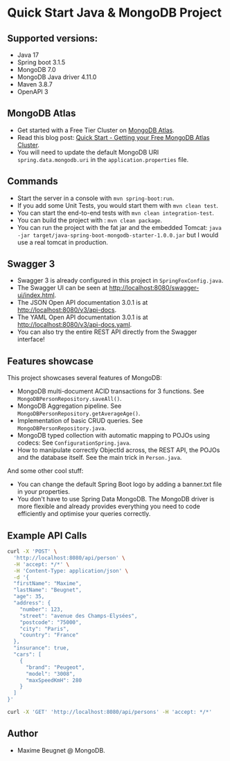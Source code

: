 # Quick Start Java & MongoDB Project

## Supported versions:

- Java 17
- Spring boot 3.1.5
- MongoDB 7.0
- MongoDB Java driver 4.11.0
- Maven 3.8.7
- OpenAPI 3

## MongoDB Atlas

- Get started with a Free Tier Cluster on [MongoDB Atlas](https://www.mongodb.com/cloud/atlas).
- Read this blog post: [Quick Start - Getting your Free MongoDB Atlas Cluster](https://developer.mongodb.com/quickstart/free-atlas-cluster).
- You will need to update the default MongoDB URI `spring.data.mongodb.uri` in the `application.properties` file.

## Commands

- Start the server in a console with `mvn spring-boot:run`.
- If you add some Unit Tests, you would start them with `mvn clean test`.
- You can start the end-to-end tests with `mvn clean integration-test`.
- You can build the project with : `mvn clean package`.
- You can run the project with the fat jar and the embedded Tomcat: `java -jar target/java-spring-boot-mongodb-starter-1.0.0.jar` but I would use a real tomcat in production.

## Swagger 3
- Swagger 3 is already configured in this project in `SpringFoxConfig.java`.
- The Swagger UI can be seen at [http://localhost:8080/swagger-ui/index.html](http://localhost:8080/swagger-ui/index.html).
- The JSON Open API documentation 3.0.1 is at [http://localhost:8080/v3/api-docs](http://localhost:8080/v3/api-docs).
- The YAML Open API documentation 3.0.1 is at [http://localhost:8080/v3/api-docs.yaml](http://localhost:8080/v3/api-docs.yaml).
- You can also try the entire REST API directly from the Swagger interface!

## Features showcase
This project showcases several features of MongoDB:

- MongoDB multi-document ACID transactions for 3 functions. See `MongoDBPersonRepository.saveAll()`.
- MongoDB Aggregation pipeline. See `MongoDBPersonRepository.getAverageAge()`.
- Implementation of basic CRUD queries. See `MongoDBPersonRepository.java`.
- MongoDB typed collection with automatic mapping to POJOs using codecs: See `ConfigurationSpring.java`.
- How to manipulate correctly ObjectId across, the REST API, the POJOs and the database itself. See the main trick in `Person.java`.

And some other cool stuff:
- You can change the default Spring Boot logo by adding a banner.txt file in your properties.
- You don't have to use Spring Data MongoDB. The MongoDB driver is more flexible and already provides everything you need to code efficiently and optimise your queries correctly.

## Example API Calls

```bash
curl -X 'POST' \
  'http://localhost:8080/api/person' \
  -H 'accept: */*' \
  -H 'Content-Type: application/json' \
  -d '{
  "firstName": "Maxime",
  "lastName": "Beugnet",
  "age": 35,
  "address": {
    "number": 123,
    "street": "avenue des Champs-Elysées",
    "postcode": "75000",
    "city": "Paris",
    "country": "France"
  },
  "insurance": true,
  "cars": [
    {
      "brand": "Peugeot",
      "model": "3008",
      "maxSpeedKmH": 280
    }
  ]
}'
```

```bash
curl -X 'GET' 'http://localhost:8080/api/persons' -H 'accept: */*'
```

## Author
- Maxime Beugnet @ MongoDB.
